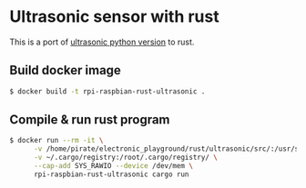# Ultrasonic sensor with rust

This is a port of [ultrasonic python version](../../python/ultrasonic) 
to rust.

## Build docker image

```bash
$ docker build -t rpi-raspbian-rust-ultrasonic .
```


## Compile & run rust program

```bash
$ docker run --rm -it \
      -v /home/pirate/electronic_playground/rust/ultrasonic/src/:/usr/src/ultrasonic/ \
      -v ~/.cargo/registry:/root/.cargo/registry/ \
      --cap-add SYS_RAWIO --device /dev/mem \
      rpi-raspbian-rust-ultrasonic cargo run
```
